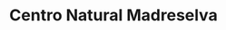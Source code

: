 ---
title: "Centro Natural Madreselva"
url: /torrevieja/centro-natural-madreselva/
shop: Allgemein
---